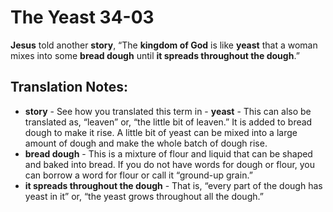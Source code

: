 The Yeast 34-03
=================


**Jesus** told another **story**, “The **kingdom of God** is like
**yeast** that a woman mixes into some **bread dough** until **it spreads
throughout the dough**.”

Translation Notes:
------------------

-   **story** - See how you translated this term in -   **yeast** -
This can also be translated as, “leaven” or, “the little
    bit of leaven.” It is added to bread dough to make it rise. A
    little bit of yeast can be mixed into a large amount of dough and
    make the whole batch of dough rise.
-   **bread dough** - This is a mixture of flour and liquid that can be
    shaped and baked into bread. If you do not have words for dough
    or flour, you can borrow a word for flour or call it “ground-up
    grain.”
-   **it spreads throughout the dough** - That is, “every part of the
    dough has yeast in it” or, “the yeast grows throughout all
    the dough.”

